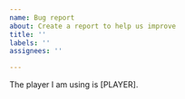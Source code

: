 ```yaml
---
name: Bug report
about: Create a report to help us improve
title: ''
labels: ''
assignees: ''

---
```


The player I am using is [PLAYER].
